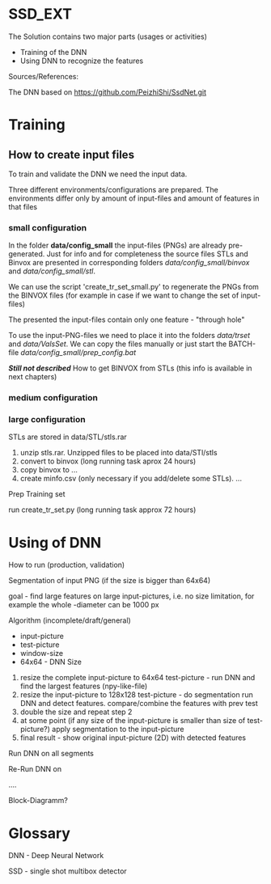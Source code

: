 # SSD_EXT

The Solution contains two major parts (usages or activities)

- Training of the DNN
- Using DNN to recognize the features


Sources/References:

The DNN based on https://github.com/PeizhiShi/SsdNet.git



# Training


## How to create input files

To train and validate the DNN we need the input data.

Three different environments/configurations are prepared.
The environments differ only by amount of input-files and amount of features in that files

### small configuration
In the folder **data/config_small** the input-files (PNGs) are already pre-generated.
Just for info and for completeness the source files STLs and Binvox are presented in corresponding folders
_data/config_small/binvox_ and _data/config_small/stl_.

We can use the script 'create_tr_set_small.py' to regenerate the PNGs from the BINVOX files
(for example in case if we want to change the set of input-files)

The presented the input-files contain only one feature - "through hole"

To use the input-PNG-files we need to place it into the folders _data/trset_ and _data/ValsSet_.
We can copy the files manually or just start the BATCH-file _data/config_small/prep_config.bat_


**_Still not described_** How to get BINVOX from STLs  (this info is available in next chapters)

### medium configuration



### large configuration


STLs are stored in data/STL/stls.rar

1. unzip stls.rar. Unzipped files to be placed into data/STl/stls
2. convert to binvox   (long running task aprox 24 hours)
3. copy binvox to ...
4. create minfo.csv  (only necessary if you add/delete some STLs). 
...
   
Prep Training set

run create_tr_set.py  (long running task approx 72 hours)


# Using of DNN

How to run (production, validation)

 Segmentation of input PNG (if the size is bigger than 64x64)

 goal  - find large features on large input-pictures, i.e. no size limitation, for example the whole -diameter can be 1000 px


 Algorithm (incomplete/draft/general)

 * input-picture
 * test-picture
 * window-size
 * 64x64 - DNN Size

 1. resize the complete input-picture to 64x64 test-picture - run DNN and find the largest features (npy-like-file)
 2. resize the input-picture to 128x128 test-picture - do segmentation run DNN and detect features. compare/combine the features with prev test
 3. double the size and repeat step 2
 4. at some point (if any size of the input-picture is smaller than size of test-picture?) apply segmentation to the input-picture
 5. final result - show original input-picture (2D) with detected features

 Run DNN on all segments

 Re-Run DNN on 

....

 Block-Diagramm?




# Glossary

DNN - Deep Neural Network

SSD - single shot multibox detector
